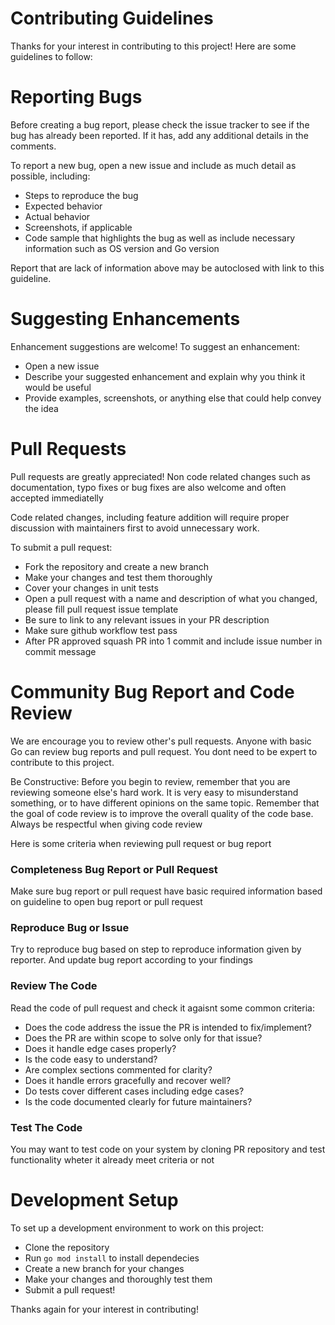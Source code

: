 # Contributing Guidelines

Thanks for your interest in contributing to this project! Here are some guidelines to follow:

# Reporting Bugs

Before creating a bug report, please check the issue tracker to see if the bug has already been reported. If it has, add any additional details in the comments.

To report a new bug, open a new issue and include as much detail as possible, including:

- Steps to reproduce the bug
- Expected behavior
- Actual behavior
- Screenshots, if applicable
- Code sample that highlights the bug as well as include necessary information such as OS version and Go version

Report that are lack of information above may be autoclosed with link to this guideline.

# Suggesting Enhancements

Enhancement suggestions are welcome! To suggest an enhancement:

- Open a new issue
- Describe your suggested enhancement and explain why you think it would be useful
- Provide examples, screenshots, or anything else that could help convey the idea

# Pull Requests

Pull requests are greatly appreciated! Non code related changes such as documentation, typo fixes or bug fixes are also welcome and often accepted immediatelly

Code related changes, including feature addition will require proper discussion with maintainers first to avoid unnecessary work.

To submit a pull request:

- Fork the repository and create a new branch
- Make your changes and test them thoroughly
- Cover your changes in unit tests
- Open a pull request with a name and description of what you changed, please fill pull request issue template
- Be sure to link to any relevant issues in your PR description
- Make sure github workflow test pass
- After PR approved squash PR into 1 commit and include issue number in commit message

# Community Bug Report and Code Review

We are encourage you to review other's pull requests. Anyone with basic Go can review bug reports and pull request. You dont need to be expert to contribute to this project.

Be Constructive: Before you begin to review, remember that you are reviewing someone else's hard work. It is very easy to misunderstand something, or to have different opinions on the same topic. Remember that the goal of code review is to improve the overall quality of the code base. Always be respectful when giving code review

Here is some criteria when reviewing pull request or bug report

### Completeness Bug Report or Pull Request

Make sure bug report or pull request have basic required information based on guideline to open bug report or pull request

### Reproduce Bug or Issue
Try to reproduce bug based on step to reproduce information given by reporter. And update bug report according to your findings

### Review The Code
Read the code of pull request and check it agaisnt some common criteria:
- Does the code address the issue the PR is intended to fix/implement?
- Does the PR are within scope to solve only for that issue?
- Does it handle edge cases properly?
- Is the code easy to understand?
- Are complex sections commented for clarity?
- Does it handle errors gracefully and recover well?
- Do tests cover different cases including edge cases?
- Is the code documented clearly for future maintainers?

### Test The Code
You may want to test code on your system by cloning PR repository and test functionality wheter it already meet criteria or not

# Development Setup

To set up a development environment to work on this project:

- Clone the repository
- Run `go mod install` to install dependecies
- Create a new branch for your changes
- Make your changes and thoroughly test them
- Submit a pull request!

Thanks again for your interest in contributing!
